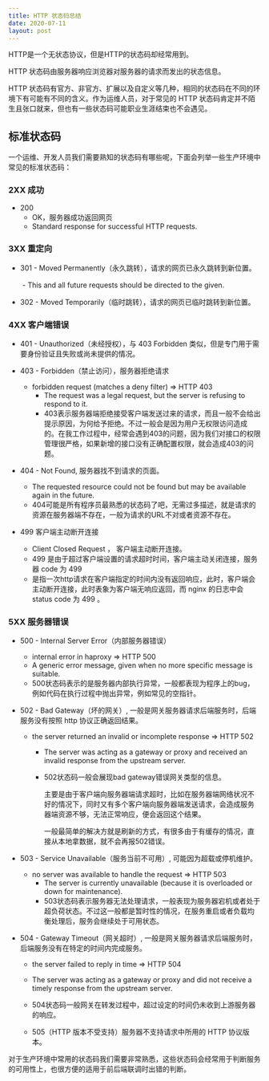 ```yaml
---
title: HTTP 状态码总结
date: 2020-07-11
layout: post
---
```


HTTP是一个无状态协议，但是HTTP的状态码却经常用到。



HTTP 状态码由服务器响应浏览器对服务器的请求而发出的状态信息。

HTTP 状态码有官方、非官方、扩展以及自定义等几种，相同的状态码在不同的环境下有可能有不同的含义。作为运维人员，对于常见的 HTTP 状态码肯定并不陌生且张口就来，但也有一些状态码可能职业生涯结束也不会遇见。



## 标准状态码

一个运维、开发人员我们需要熟知的状态码有哪些呢，下面会列举一些生产环境中常见的标准状态码：

### 2XX  成功

- 200 
  - OK，服务器成功返回网页
  -  Standard response for successful HTTP requests.



### 3XX  重定向

- 301 - Moved Permanently（永久跳转），请求的网页已永久跳转到新位置。

　　- This and all future requests should be directed to the given.

- 302 - Moved Temporarily（临时跳转），请求的网页已临时跳转到新位置。



### 4XX 客户端错误

- 401 - Unauthorized（未经授权），与 403 Forbidden 类似，但是专门用于需要身份验证且失败或尚未提供的情况。

- 403 - Forbidden（禁止访问），服务器拒绝请求
  - forbidden request (matches a deny filter) => HTTP 403
    - The request was a legal request, but the server is refusing to respond to it.
    - 403表示服务器端拒绝接受客户端发送过来的请求，而且一般不会给出提示原因，为何给予拒绝。不过一般会是因为用户无权限访问造成的。在我工作过程中，经常会遇到403的问题，因为我们对接口的权限管理很严格，如果新增的接口没有正确配置权限，就会造成403的问题。

- 404 - Not Found, 服务器找不到请求的页面。
    - The requested resource could not be found but may be available again in the future.
    - 404可能是所有程序员最熟悉的状态码了吧，无需过多描述，就是请求的资源在服务器端不存在，一般为请求的URL不对或者资源不存在。

- 499 客户端主动断开连接
  - Client Closed Request ， 客户端主动断开连接。
  - 499 是由于超过客户端设置的请求超时时间，客户端主动关闭连接，服务器 code 为 499
  - 是指一次http请求在客户端指定的时间内没有返回响应，此时，客户端会主动断开连接，此时表象为客户端无响应返回，而 nginx 的日志中会 status code 为 499 。



### 5XX 服务器错误

- 500 - Internal Server Error（内部服务器错误）
  -  internal error in haproxy => HTTP 500
    - A generic error message, given when no more specific message is suitable.
    - 500状态码表示的是服务器内部执行异常，一般都表现为程序上的bug，例如代码在执行过程中抛出异常，例如常见的空指针。

- 502 - Bad Gateway（坏的网关）, 一般是网关服务器请求后端服务时，后端服务没有按照 http 协议正确返回结果。

  - the server returned an invalid or incomplete response => HTTP 502

    - The server was acting as a gateway or proxy and received an invalid response from the upstream server.

    - 502状态码一般会展现bad gateway错误网关类型的信息。

      主要是由于客户端向服务器端请求超时，比如在服务器端网络状况不好的情况下，同时又有多个客户端向服务器端发送请求，会造成服务器端资源不够，无法正常响应，便会返回这个结果。

      一般最简单的解决方就是刷新的方式，有很多由于有缓存的情况，直接从本地拿数据，就不会再报502错误。

- 503 - Service Unavailable（服务当前不可用）, 可能因为超载或停机维护。
  - no server was available to handle the request => HTTP 503
    - The server is currently unavailable (because it is overloaded or down for maintenance).
    - 503状态码表示服务器无法处理请求，一般表现为服务器宕机或者处于超负荷状态。不过这一般都是暂时性的情况，在服务重启或者负载均衡处理后，服务会继续处于可用状态。

- 504 - Gateway Timeout（网关超时）, 一般是网关服务器请求后端服务时，后端服务没有在特定的时间内完成服务。

  -  the server failed to reply in time => HTTP 504
    - The server was acting as a gateway or proxy and did not receive a timely response from the upstream server.	
    - 504状态码一般网关在转发过程中，超过设定的时间仍未收到上游服务器的响应。

  - 505（HTTP 版本不受支持）服务器不支持请求中所用的 HTTP 协议版本。



对于生产环境中常用的状态码我们需要非常熟悉，这些状态码会经常用于判断服务的可用性上，也很方便的适用于前后端联调时出错的判断。